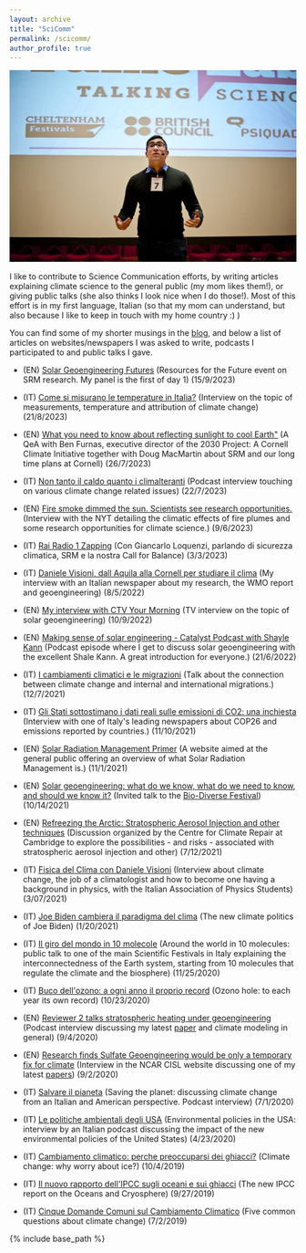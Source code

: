 ```yaml
---
layout: archive
title: "SciComm"
permalink: /scicomm/
author_profile: true
---
```


<img src='/images/scicomm.jpg'>

I like to contribute to Science Communication efforts, by writing articles explaining climate science to the general public (my mom likes them!), or giving public talks (she also thinks I look nice when I do those!). Most of this effort is in my first language, Italian (so that my mom can understand, but also because I like to keep in touch with my home country :) )

You can find some of my shorter musings in the [blog](https://dan-visioni.github.io/year-archive/), and below a list of articles on websites/newspapers I was asked to write, podcasts I participated to and public talks I gave.

* (EN) <u><a href="https://www.rff.org/events/conferences/solar-geoengineering-futures-current-research-and-uncertainties">Solar Geoengineering Futures</a></u>  (Resources for the Future event on SRM research. My panel is the first of day 1) (15/9/2023)

* (IT) <u><a href="https://www.queryonline.it/2023/08/21/meteo-come-si-misurano-le-temperature-in-italia-intervista-a-giulio-betti-e-daniele-visioni">Come si misurano le temperature in Italia?</a></u>  (Interview on the topic of measurements, temperature and attribution of climate change) (21/8/2023)

* (EN) <u><a href="https://news.cornell.edu/stories/2023/07/qa-what-you-need-know-about-reflecting-sunlight-cool-earth">What you need to know about reflecting sunlight to cool Earth"</a></u>  (A QeA with Ben Furnas, executive director of the 2030 Project: A Cornell Climate Initiative together with Doug MacMartin about SRM and our long time plans at Cornell) (26/7/2023)

* (IT) <u><a href="https://t.co/HC9dsByQne">Non tanto il caldo quanto i climalteranti</a></u>  (Podcast interview touching on various climate change related issues) (22/7/2023)

* (EN) <u><a href="https://www.nytimes.com/live/2023/06/09/world/canada-wildfires-air-quality-smoke?smid=url-share#fire-smoke-dimmed-the-sun-scientists-see-research-opportunities">Fire smoke dimmed the sun. Scientists see research opportunities.</a></u>  (Interview with the NYT detailing the climatic effects of fire plumes and some research opportunities for climate science.) (9/6/2023)

* (IT) <u><a href="https://www.raiplaysound.it/audio/2023/02/ZAPPING-50427d85-c21d-45c3-ab1b-49b7d2ab5a94.html">Rai Radio 1 Zapping</a></u>  (Con Giancarlo Loquenzi, parlando di sicurezza climatica, SRM e la nostra Call for Balance) (3/3/2023)

* (IT) <u><a href="https://www.laquilablog.it/daniele-visioni-dallaquila-alla-cornell-per-studiare-il-clima-a-ginevra-si-riflette-seriamente-sullingegneria-climatica/?fbclid=IwAR3pqK9cbo4beLDtRzfhMAuRTalZ4UXnmui4Xaqh8tNFz5iy6odvz_y2u6Y#.Yuy2teW0Fh0.facebook">Daniele Visioni, dall Aquila alla Cornell per studiare il clima</a></u>  (My interview with an Italian newspaper about my research, the WMO report and geoengineering) (8/5/2022)

* (EN) <u><a href="https://youtu.be/VgwwNn_hRZc">My interview with CTV Your Morning</a></u>  (TV interview on the topic of solar geoengineering) (10/9/2022)

* (EN) <u><a href="https://podcasts.apple.com/us/podcast/id1593204897?i=1000566618181">Making sense of solar engineering - Catalyst Podcast with Shayle Kann</a></u>  (Podcast episode where I get to discuss solar geoengineering with the excellent Shale Kann. A great introduction for everyone.) (21/6/2022)

* (IT) <u><a href="https://fb.watch/9QBLBiHqWY/">I cambiamenti climatici e le migrazioni</a></u>  (Talk about the connection between climate change and internal and international migrations.) (12/7/2021)

* (IT) <u><a href="https://www.repubblica.it/green-and-blue/dossier/cop26/2021/11/10/news/cosi_gli_stati_sottostimano_i_dati_reali_sulle_emissioni_di_co2-325804450/?fbclid=IwAR0L-vyBmI5NaTWsA2Q_7u_MVLnsJhaMcDoHtpk9NDK-Eg9_gOzbUafXhUU">Gli Stati sottostimano i dati reali sulle emissioni di CO2: una inchiesta</a></u>  (Interview with one of Italy's leading newspapers about COP26 and emissions reported by countries.) (11/10/2021)

* (EN) <u><a href="https://www.srmprimer.org/">Solar Radiation Management Primer</a></u>  (A website aimed at the general public offering an overview of what Solar Radiation Management is.) (11/1/2021)

* (EN) <u><a href="https://www.youtube.com/watch?v=N_z2jQd1pUI">Solar geoengineering: what do we know, what do we need to know, and should we know it?</a></u>  (Invited talk to the [Bio-Diverse Festival](https://biodiverseproject.org/)) (10/14/2021)

* (EN) <u><a href="https://www.youtube.com/watch?v=zKBzm4N_hBs">Refreezing the Arctic: Stratospheric Aerosol Injection and other techniques</a></u>  (Discussion organized by the 
Centre for Climate Repair at Cambridge to explore the possibilities - and risks - associated with stratospheric aerosol injection and other) (7/12/2021)

* (IT) <u><a href="https://www.youtube.com/watch?v=ZqPzrULORIc">Fisica del Clima con Daniele Visioni</a></u>  (Interview about climate change, the job of a climatologist and how to become one having a background in physics, with the Italian Association of Physics Students) (3/07/2021)

* (IT) <u><a href="https://mailchi.mp/5900381dee23/jefferson-carteggio-n14-le-sfide-di-joe-biden?e=dec72c3cd2">Joe Biden cambiera il paradigma del clima</a></u>  (The new climate politics of Joe Biden) (1/20/2021)

* (IT) <u><a href="https://www.futuroremoto2020.it/">Il giro del mondo in 10 molecole</a></u>  (Around the world in 10 molecules: public talk to one of the main Scientific Festivals in Italy explaining the interconnectedness of the Earth system, starting from 10 molecules that regulate the climate and the biosphere) (11/25/2020)

* (IT) <u><a href="https://www.italiaambiente.it/2020/10/23/buco-dellozono-a-ogni-anno-il-proprio-record/?fbclid=IwAR27SwdxyASlUCX6oKu4pB6yFf_dgXCAvynyxuGPQI1wG6RwI3HZC3l7J0w/">Buco dell'ozono: a ogni anno il proprio record</a></u>  (Ozono hole: to each year its own record) (10/23/2020)

* (EN) <u><a href="https://open.spotify.com/episode/0Ic5LLIcL0UvhBnXDQT3HE?si=RZZYejo9StKkPrbVeu_4xg">Reviewer 2 talks stratospheric heating under geoengineering</a></u> (Podcast interview discussing my latest [paper](https://dan-visioni.github.io/publication/2020-08-26-SG_polar_strat) and climate modeling in general) (9/4/2020)

* (EN) <u><a href="https://www2.cisl.ucar.edu/news/research-finds-sulfate-geoengineering-would-be-only-temporary-fix-climate">Research finds Sulfate Geoengineering would be only a temporary fix for climate</a></u> (Interview in the NCAR CISL website discussing one of my latest [papers](https://dan-visioni.github.io/publication/2020-08-26-SG_polar_strat)) (9/2/2020)

* (IT) <u><a href="https://www.spreaker.com/user/roger-podcast/podcast-roger-milano-ny-episodio06-ok?fbclid=IwAR0Nm5jH3Iw-n5kKUdXkae5Pr0BKqsRfq5aixQqjn4VsHOzXZ1HeNrzRlx0">Salvare il pianeta</a></u> (Saving the planet: discussing climate change from an Italian and American perspective. Podcast interview) (7/1/2020)

* (IT) <u><a href="https://open.spotify.com/episode/4wGdlMdVDwpJ3Hhw4hekEC?si=uq2YacfwSvGZTQ0jVO_GvQ">Le politiche ambientali degli USA</a></u> (Environmental policies in the USA: interview by an Italian podcast discussing the impact of the new environmental policies of the United States) (4/23/2020)

* (IT) <u><a href="https://www.focus.it/scienza/scienze/criosfera-cambiamento-climatico-e-ghiacci-polari">Cambiamento climatico: perche preoccuparsi dei ghiacci?</a></u>  (Climate change: why worry about ice?) (10/4/2019)
 
 * (IT) <u><a href="https://www.focus.it/scienza/scienze/2019-rapporto-ipcc-sugli-oceani-e-sui-ghiacci?fbclid=IwAR0cxwPjkGgFJZjhpkAWNROuqqJbV5-c99a9UJjf9KQWpvXDcV3hC9LHfeE#.XYzaHZoyVxp.facebook">Il nuovo rapporto dell'IPCC sugli oceani e sui ghiacci</a></u> (The new IPCC report on the Oceans and Cryosphere) (9/27/2019)
 
 * (IT) <u><a href="https://informa.airicerca.org/it/2019/07/02/cinque-domande-comuni-cambiamento-climatico/?fbclid=IwAR27GvreRLdf-6IJOV8QGB-wNtinlNZPRco32j-9ePaN81WgZWn85o7PgtU">Cinque Domande Comuni sul Cambiamento Climatico</a></u> (Five common questions about climate change) (7/2/2019)
  
   
   
   
{% include base_path %}
